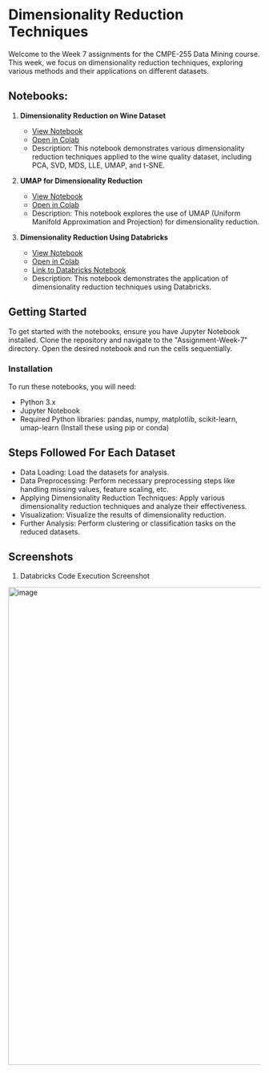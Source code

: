 # Dimensionality Reduction Techniques

Welcome to the Week 7 assignments for the CMPE-255 Data Mining course. This week, we focus on dimensionality reduction techniques, exploring various methods and their applications on different datasets.

## Notebooks:

1. **Dimensionality Reduction on Wine Dataset**
   - [View Notebook](https://github.com/omkarnagarkar55/CMPE-255---Data-Mining-Assignments/blob/main/Assignment-Week-7/a\)Dimensionality_Reduction_Wine_Dataset.ipynb)
   - [Open in Colab](https://colab.research.google.com/github/omkarnagarkar55/CMPE-255---Data-Mining-Assignments/blob/main/Assignment-Week-7/a\)Dimensionality_Reduction_Wine_Dataset.ipynb)
   - Description: This notebook demonstrates various dimensionality reduction techniques applied to the wine quality dataset, including PCA, SVD, MDS, LLE, UMAP, and t-SNE.

2. **UMAP for Dimensionality Reduction**
   - [View Notebook](https://github.com/omkarnagarkar55/CMPE-255---Data-Mining-Assignments/blob/main/Assignment-Week-7/b\)UMAP_For_Dimensionality_Reduction.ipynb)
   - [Open in Colab](https://colab.research.google.com/github/omkarnagarkar55/CMPE-255---Data-Mining-Assignments/blob/main/Assignment-Week-7/b\)UMAP_For_Dimensionality_Reduction.ipynb)
   - Description: This notebook explores the use of UMAP (Uniform Manifold Approximation and Projection) for dimensionality reduction.

3. **Dimensionality Reduction Using Databricks**
   - [View Notebook](https://github.com/omkarnagarkar55/CMPE-255---Data-Mining-Assignments/blob/main/Assignment-Week-7/c\)Dimentionality-Reduction-Using-Databricks.ipynb)
   - [Open in Colab](https://colab.research.google.com/github/omkarnagarkar55/CMPE-255---Data-Mining-Assignments/blob/main/Assignment-Week-7/c\)Dimentionality-Reduction-Using-Databricks.ipynb)
   - [Link to Databricks Notebook](https://databricks-prod-cloudfront.cloud.databricks.com/public/4027ec902e239c93eaaa8714f173bcfc/5069776356103099/2056839669836899/1695395695295838/latest.html)
   - Description: This notebook demonstrates the application of dimensionality reduction techniques using Databricks.

## Getting Started

To get started with the notebooks, ensure you have Jupyter Notebook installed. Clone the repository and navigate to the "Assignment-Week-7" directory. Open the desired notebook and run the cells sequentially.

### Installation
To run these notebooks, you will need:

- Python 3.x
- Jupyter Notebook
- Required Python libraries: pandas, numpy, matplotlib, scikit-learn, umap-learn (Install these using pip or conda)

## Steps Followed For Each Dataset

- Data Loading: Load the datasets for analysis.
- Data Preprocessing: Perform necessary preprocessing steps like handling missing values, feature scaling, etc.
- Applying Dimensionality Reduction Techniques: Apply various dimensionality reduction techniques and analyze their effectiveness.
- Visualization: Visualize the results of dimensionality reduction.
- Further Analysis: Perform clustering or classification tasks on the reduced datasets.
  
## Screenshots

1. Databricks Code Execution Screenshot
<img width="954" alt="image" src="https://github.com/omkarnagarkar55/CMPE-255---Data-Mining-Assignments/assets/60735358/3a8979e4-62c9-4c57-94ea-12ff181dd223">

